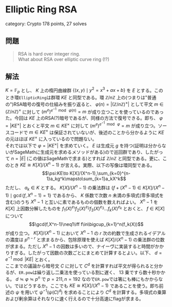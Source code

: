 # Elliptic Ring RSA
category: Crypto
178 points, 27 solves

## 問題
> RSA is hard over integer ring.  
> What about RSA over elliptic curve ring (!?)

## 解法
$K=\mathbb F_p$ とし、 $K$ 上の楕円曲線群 $\{(x,y)\mid y^2=x^3+ax+b\}$ を $E$ とする。このとき環`EllipticRing`は群環 $KE$ と同型である。環 $\mathbb Z/n\mathbb Z$ 上の(つまりは"普通の")RSA暗号の復号の仕組みを振り返ると、 $\varphi(n)=|(\mathbb Z/n\mathbb Z)^\times|$ として平文 $m\in(\mathbb Z/n\mathbb Z)^\times$ に対して $(m^e)^{e^{-1}\;\bmod\;\varphi(n)}=m$ が成り立つことを使っているのであった。今回は $KE$ 上のRSA(?)暗号であるが、同様の方法で復号できる。即ち、 $\varphi=|KE^\times|$ とおくと平文 $m\in KE^\times$ に対して $(m^e)^{e^{-1}\;\bmod\;\varphi}=m$ が成り立つ。ソースコードで $m\in KE^\times$ は保証されていないが、後述のことから分かるように $KE$ の元はほぼ $KE^\times$ に入っているので問題ない。  
それでは以下で $\varphi=|KE^\times|$ を求めていく。 $E$ は生成元 $g$ を持つ(証明は分からないがSageMathに生成元を求めるメソッドがある)ので巡回群であり、したがって $n=|E|$ (この値はSageMathで求まる)とすれば $\mathbb Z/n\mathbb Z$ と同型である。更に、このとき $KE\cong K[X]/(X^n-1)$ が言える。実際、以下の写像は環同型である。  
$$\psi:KE\to K[X]/(X^n-1),\sum_{k=0}^{n-1}a_kg^k\mapsto\sum_{k=1}a_kX^k$$
ただし、 $a_k\in K$ とする。 $K[X]/(X^n-1)$ の乗法群は $\{f+(X^n-1)\in K[X]/(X^n-1)\mid\gcd(f,X^n-1)=1\}$ であるから、 $K$ 係数で次数 $n$ 未満の多項式(零多項式を含む)のうち $X^n-1$ と互いに素であるものの個数を数えればよい。 $X^n-1$ を $K[X]$ 上因数分解したものを $f_1(X)^{e_1}f_2(X)^{e_2}f_3(X)^{e_3}\dots f_k(X)^{e_k}$ とおくと、 $f\in K[X]$ について  
$$\gcd(f,X^n-1)\neq1\iff f\in\bigcup_{k=1}^n(f_k(X))$$
が成り立つ。 $K[X]/(X^n-1)$ において $X^n-1$ の $r$ 次の約数で生成されるイデアルの濃度は $p^{n-r}$ と求まるから、包除原理を使えば $K[X]/(X^n-1)$ の乗法群の位数が求まる。ただし $X^n-1$ の因数は多いので、ナイーヴに実装すると時間がかかりすぎる。したがって因数の次数ごとにまとめて計算するとよい。以下、 $d=e^{-1}\bmod|KE|$ とおく。  
ここまでの議論から暗号文 $C$ に対して $C^d$ を計算すれば平文が得られると分かるが、`ER.pow`は繰り返し二乗法を使っている割に遅く、 $13$ 乗ですら数十秒かかる。 $d\fallingdotseq\varphi\fallingdotseq p^n$ で $p=211,n=192$ なので`ER.pow`では箸にも棒にもかからない。ではどうするか。ここでも $KE\cong K[X]/(X^n-1)$ であることを使う。即ち前述の $\psi$ を用いて $\psi^{-1}(\psi(C)^d)$ を求めることにより $C^d$ を計算する。多項式の乗算および剰余算はそれなりに速く行えるので十分高速にflagが求まる。
